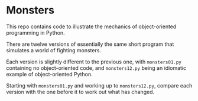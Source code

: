 # Monsters

This repo contains code to illustrate the mechanics of object-oriented
programming in Python.

There are twelve versions of essentially the same short program that simulates
a world of fighting monsters.

Each version is slightly different to the previous one, with `monsters01.py`
containing no object-oriented code, and `monsters12.py` being an idiomatic
example of object-oriented Python.

Starting with `monsters01.py` and working up to `monsters12.py`, compare each
version with the one before it to work out what has changed.
